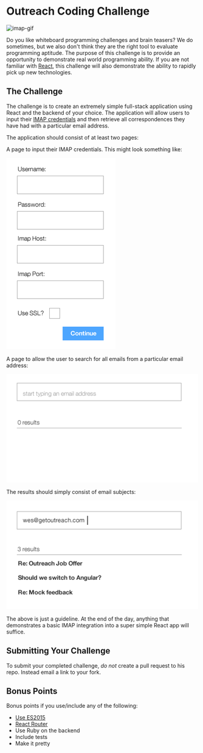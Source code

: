 # Outreach Coding Challenge
![imap-gif](https://user-images.githubusercontent.com/7948430/28807703-b9ff5a84-762b-11e7-9a16-2c9ea0b4d7b7.gif)

Do you like whiteboard programming challenges and brain teasers? We do sometimes, but we also don't think they are the right tool to evaluate programming aptitude. The purpose of this challenge is to provide an opportunity to demonstrate real world programming ability. If you are not familiar with [React](https://facebook.github.io/react/), this challenge will also demonstrate the ability to rapidly pick up new technologies.

## The Challenge

The challenge is to create an extremely simple full-stack application using React and the backend of your choice. The application will allow users to input their [IMAP credentials](https://support.google.com/mail/troubleshooter/1668960?hl=en) and then retrieve all correspondences they have had with a particular email address.

The application should consist of at least two pages:

A page to input their IMAP credentials. This might look something like:

![Screen 1](mocks/screen1.png)

A page to allow the user to search for all emails from a particular email address:

![Screen 2 with no input](mocks/screen2-empty.png)

The results should simply consist of email subjects:

![Screen 2 with results](mocks/screen2-results.png)

The above is just a guideline. At the end of the day, anything that demonstrates a basic IMAP integration into a super simple React app will suffice.

## Submitting Your Challenge

To submit your completed challenge, *do not* create a pull request to his repo. Instead email a link to your fork.

## Bonus Points

Bonus points if you use/include any of the following:

* [Use ES2015](https://babeljs.io/)
* [React Router](https://github.com/ReactTraining/react-router)
* Use Ruby on the backend
* Include tests
* Make it pretty
